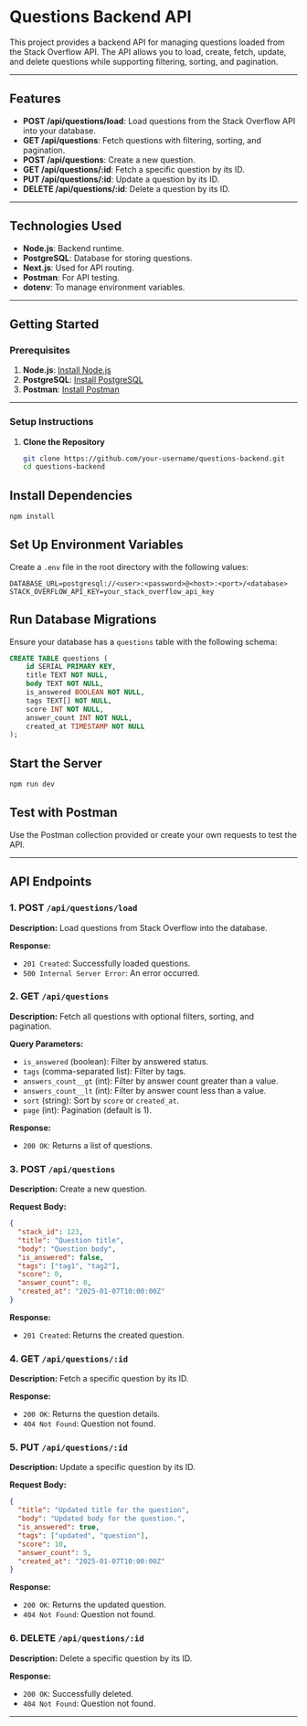 # Questions Backend API

This project provides a backend API for managing questions loaded from the Stack Overflow API. The API allows you to load, create, fetch, update, and delete questions while supporting filtering, sorting, and pagination.

---

## **Features**

- **POST /api/questions/load**: Load questions from the Stack Overflow API into your database.
- **GET /api/questions**: Fetch questions with filtering, sorting, and pagination.
- **POST /api/questions**: Create a new question.
- **GET /api/questions/:id**: Fetch a specific question by its ID.
- **PUT /api/questions/:id**: Update a question by its ID.
- **DELETE /api/questions/:id**: Delete a question by its ID.

---

## **Technologies Used**

- **Node.js**: Backend runtime.
- **PostgreSQL**: Database for storing questions.
- **Next.js**: Used for API routing.
- **Postman**: For API testing.
- **dotenv**: To manage environment variables.

---

## **Getting Started**

### **Prerequisites**

1. **Node.js**: [Install Node.js](https://nodejs.org/)
2. **PostgreSQL**: [Install PostgreSQL](https://www.postgresql.org/)
3. **Postman**: [Install Postman](https://www.postman.com/)

---

### **Setup Instructions**

1. **Clone the Repository**

   ```bash
   git clone https://github.com/your-username/questions-backend.git
   cd questions-backend
   ```

## Install Dependencies

```bash
npm install
```

## Set Up Environment Variables

Create a `.env` file in the root directory with the following values:

```env
DATABASE_URL=postgresql://<user>:<password>@<host>:<port>/<database>
STACK_OVERFLOW_API_KEY=your_stack_overflow_api_key
```

## Run Database Migrations

Ensure your database has a `questions` table with the following schema:

```sql
CREATE TABLE questions (
    id SERIAL PRIMARY KEY,
    title TEXT NOT NULL,
    body TEXT NOT NULL,
    is_answered BOOLEAN NOT NULL,
    tags TEXT[] NOT NULL,
    score INT NOT NULL,
    answer_count INT NOT NULL,
    created_at TIMESTAMP NOT NULL
);
```

## Start the Server

```bash
npm run dev
```

## Test with Postman

Use the Postman collection provided or create your own requests to test the API.

---

## API Endpoints

### 1. POST `/api/questions/load`

**Description:** Load questions from Stack Overflow into the database.

**Response:**

- `201 Created`: Successfully loaded questions.
- `500 Internal Server Error`: An error occurred.

### 2. GET `/api/questions`

**Description:** Fetch all questions with optional filters, sorting, and pagination.

**Query Parameters:**

- `is_answered` (boolean): Filter by answered status.
- `tags` (comma-separated list): Filter by tags.
- `answers_count__gt` (int): Filter by answer count greater than a value.
- `answers_count__lt` (int): Filter by answer count less than a value.
- `sort` (string): Sort by `score` or `created_at`.
- `page` (int): Pagination (default is 1).

**Response:**

- `200 OK`: Returns a list of questions.

### 3. POST `/api/questions`

**Description:** Create a new question.

**Request Body:**

```json
{
  "stack_id": 123,
  "title": "Question title",
  "body": "Question body",
  "is_answered": false,
  "tags": ["tag1", "tag2"],
  "score": 0,
  "answer_count": 0,
  "created_at": "2025-01-07T10:00:00Z"
}
```

**Response:**

- `201 Created`: Returns the created question.

### 4. GET `/api/questions/:id`

**Description:** Fetch a specific question by its ID.

**Response:**

- `200 OK`: Returns the question details.
- `404 Not Found`: Question not found.

### 5. PUT `/api/questions/:id`

**Description:** Update a specific question by its ID.

**Request Body:**

```json
{
  "title": "Updated title for the question",
  "body": "Updated body for the question.",
  "is_answered": true,
  "tags": ["updated", "question"],
  "score": 10,
  "answer_count": 5,
  "created_at": "2025-01-07T10:00:00Z"
}
```

**Response:**

- `200 OK`: Returns the updated question.
- `404 Not Found`: Question not found.

### 6. DELETE `/api/questions/:id`

**Description:** Delete a specific question by its ID.

**Response:**

- `200 OK`: Successfully deleted.
- `404 Not Found`: Question not found.

---
